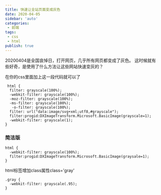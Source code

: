 ```yaml
---
title: 快速让全站页面变成灰色
date: 2020-04-05
sidebar: 'auto'
categories:
 - 前端
tags:
 - css
 - html
publish: true
---
```

20200404是全国哀悼日，打开网页，几乎所有网页都变成了灰色。
这时候就有些好奇，是使用了什么方法让这些网站快速变灰的？
<!-- more -->

在你的css里面加上这一段代码就可以了

```
 html { 
  filter: grayscale(100%);
  -webkit-filter: grayscale(100%); 
  -moz-filter: grayscale(100%);
  -ms-filter: grayscale(100%);
   -o-filter: grayscale(100%); 
  filter: url("data:image/svg+xml;utf8,#grayscale");
  filter:progid:DXImageTransform.Microsoft.BasicImage(grayscale=1); 
  -webkit-filter: grayscale(1);
}
```
### 简洁版
```
html {
  -webkit-filter: grayscale(100%);
  filter:progid:DXImageTransform.Microsoft.BasicImage(graysale=1);
}
```

html标签增加class属性class='gray'

```
.gray {
  -webkit-filter: grayscale(.95);
}
```